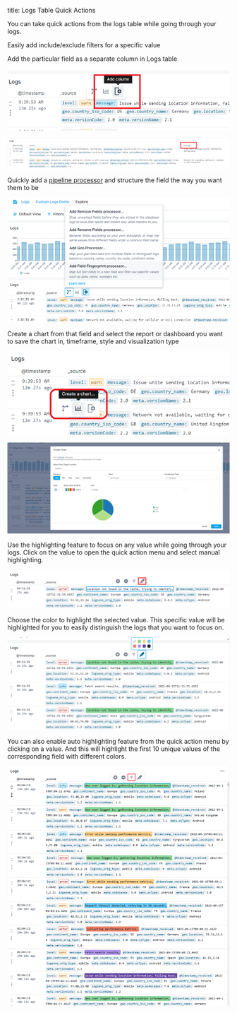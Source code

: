 title: Logs Table Quick Actions

You can take quick actions from the logs table while going through your logs.

Easily add include/exclude filters for a specific value

Add the particular field as a separate column in Logs table

![toggle_column](../images/logs/logs-table-quick-actions_1.png)

![new column](../images/logs/logs-table-quick-actions_2.png)

Quickly add a [pipeline processor](../logs/pipelines.md) and structure the field the way you want them to be

![pipelines](../images/logs/logs-table-quick-actions_3.png)

Create a chart from that field and select the report or dashboard you want to save the chart in, timeframe, style and visualization type

![create chart](../images/logs/logs-table-quick-actions_4.png)

![quick chart builder](../images/logs/logs-table-quick-actions_5.png)

Use the highlighting feature to focus on any value while going through your logs.
Click on the value to open the quick action menu and select manual highlighting.

![highlight menu](../images/logs/logs-table-quick-actions_6.png)

Choose the color to highlight the selected value. This specific value will be highlighted for you to easily distinguish the logs that you want to focus on.

![manual highlighting](../images/logs/logs-table-quick-actions_7.png)

You can also enable auto highlighting feature from the quick action menu by clicking on a value. And this will highlight the first 10 unique values of the corresponding field with different colors.

![auto highlighting](../images/logs/logs-table-quick-actions_8.png)
